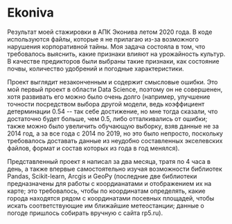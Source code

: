 # Ekoniva
Результат моей стажировки в АПК Эконива летом 2020 года. В коде используются файлы, которые я не прилагаю из-за возможного нарушения корпоративной тайны. Моя задача состояла в том, что требовалось выяснить, какие признаки влияют на урожайность культур. В качестве предикторов были выбраны такие признаки, как состояние почвы, количество удобрений и погодные характеристики. 

Проект выглядит незаконченным и содержит смысловые ошибки. Это мой первый проект в области Data Science, поэтому он не совершенен, хотя развивать его можно было очень долго (например, улучшение точности посредством выбора другой модели, ведь коэффициент детерминации 0.54 -- так себе достижение, но мне тогда сказали, что достаточно будет больше, чем 0.5, либо отталкивались от ошибки; также можно было увеличить обучающую выборку, взяв данные не за 2014 год, а за все года с 2014 по 2019, но это было непросто, поскольку требовалось доставать данные из неудобно составленных экселевских файлов, формат и состав которых из года в год менялся). 

Представленный проект я написал за два месяца, тратя по 4 часа в день, а также впервые самостоятельно изучая возможности библиотек Pandas, Scikit-learn, Arcgis и GeoPy (последние две библиотеки предназначены для работы с коордианатами и отображением их на карте; это требовалось, чтобы по координатам определять, какие города находятся рядом с координатами посевных площадей, чтобы искать соответствующие им ближайшие метеостанции; данные о погоде пришлось собирать вручную с сайта rp5.ru).
